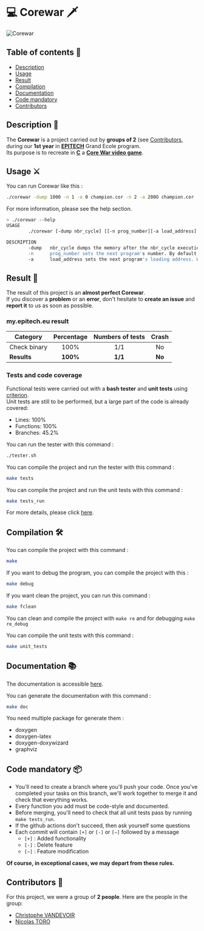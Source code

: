 # 💻 Corewar 🗡️

![Corewar](https://toro-nicolas.github.io/Corewar/preview.png)

## Table of contents 📑
- [Description](#description-)
- [Usage](#usage-%EF%B8%8F)
- [Result](#result-)
- [Compilation](#compilation-%EF%B8%8F)
- [Documentation](#documentation-)
- [Code mandatory](#code-mandatory-)
- [Contributors](#contributors-)

## Description 📝
The **Corewar** is a project carried out by **groups of 2** (see [Contributors](#contributors-), during our **1st year** in [**EPITECH**](https://www.epitech.eu/) Grand Ecole program.  
Its purpose is to recreate in [**C**](https://en.wikipedia.org/wiki/C_(programming_language)) a [**Core War video game**](https://en.wikipedia.org/wiki/Core_War).


## Usage ⚔️
You can run Corewar like this :
```sh
./corewar -dump 1000 -n 1 -a 0 champion.cor -n 2 -a 200O champion.cor
```

For more information, please see the help section.
```sh
> ./corewar --help
USAGE
        ./corewar [-dump nbr_cycle] [[-n prog_number][-a load_address] prog_name] ...

DESCRIPTION
        -dump   nbr_cycle dumps the memory after the nbr_cycle execution (if the round isn't already over) with the following format: 32 bytes/line in hexadecimal (A0BCDEFE1DD3...)
        -n      prog_number sets the next program's number. By default, the first free number in the parameter order
        -a      load_address sets the next program's loading address. When no address is specified, optimize the addresses so that the processes are as far away from each other as possible. The addresses are MEM_SIZE modulo
```

## Result 🚩
The result of this project is an **almost perfect Corewar**.  
If you discover a **problem** or an **error**, don't hesitate to **create an issue** and **report it** to us as soon as possible.

### my.epitech.eu result

| Category       | Percentage | Numbers of tests |  Crash   |
|----------------|:----------:|:----------------:|:--------:|
| Check binary   |    100%    |       1/1        |    No    |
| **Results**    |  **100%**  |     **1/1**      |  **No**  |

### Tests and code coverage
Functional tests were carried out with a **bash tester** and **unit tests** using [criterion](https://criterion.readthedocs.io/en/master/intro.html).  
Unit tests are still to be performed, but a large part of the code is already covered:
- Lines: 100%
- Functions: 100%
- Branches:	45.2%

You can run the tester with this command :
```sh
./tester.sh
```
You can compile the project and run the tester with this command :
```sh
make tests
```
You can compile the project and run the unit tests with this command :
```sh
make tests_run
```

For more details, please click [here](https://toro-nicolas.github.io/Corewar/tests/test.html).


## Compilation 🛠️
You can compile the project with this command :
```sh
make
```

If you want to debug the program, you can compile the project with this :
```sh
make debug 
```

If you want clean the project, you can run this command :
```sh
make fclean
```

You can clean and compile the project with ```make re``` and for debugging ```make re_debug```

You can compile the unit tests with this command :
```sh
make unit_tests
```


## Documentation 📚
The documentation is accessible [here](https://toro-nicolas.github.io/Corewar/html/).

You can generate the documentation with this command :
```sh
make doc
```
You need multiple package for generate them :
- doxygen
- doxygen-latex
- doxygen-doxywizard
- graphviz


## Code mandatory 📦
- You'll need to create a branch where you'll push your code. Once you've completed your tasks on this branch, we'll work together to merge it and check that everything works.
- Every function you add must be code-style and documented.
- Before merging, you'll need to check that all unit tests pass by running ```make tests_run```.
- If the github actions don't succeed, then ask yourself some questions
- Each commit will contain ```[+]``` or ```[-]``` or ```[~]``` followed by a message
    - ```[+]``` : Added functionality
    - ```[-]``` : Delete feature
    - ```[~]``` : Feature modification

**Of course, in exceptional cases, we may depart from these rules.**

## Contributors 👥
For this project, we were a group of **2 people**. Here are the people in the group:
- [Christophe VANDEVOIR](https://github.com/ItsKarmaOff)
- [Nicolas TORO](https://github.com/toro-nicolas)
